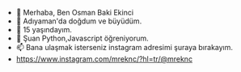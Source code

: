 - 👋 Merhaba, Ben Osman Baki Ekinci
- 👀 Adıyaman'da doğdum ve büyüdüm. 
- 🌱 15 yaşındayım.
- 💞️ Şuan Python,Javascript öğreniyorum.
- 📫 Bana ulaşmak isterseniz instagram adresimi şuraya bırakayım.
-   https://www.instagram.com/mreknc/?hl=tr/@mreknc
<!---
mrosmanbakiekinci/mrosmanbakiekinci is a ✨ special ✨ repository because its `README.md` (this file) appears on your GitHub profile.
You can click the Preview link to take a look at your changes.
--->

